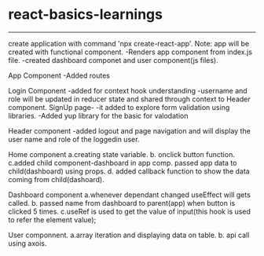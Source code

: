 # react-basics-learnings

------------------------------------------------------

create application with command 'npx create-react-app'.
Note: app will be created with functional component.
-Renders app component from index.js file.
-created dashboard componet and user component(js files).

App Component
-Added routes

Login Component
-added for context hook understanding
-username and role will be updated in reducer state and shared through context to Header component.
 SignUp page-
 -it added to explore form validation using libraries.
 -Added yup library for the basic for valodation


Header component
-added logout and page navigation and will display the user name and role of the loggedin user.

Home component
a.creating state variable.
b. onclick button function.
c.added child component-dashboard in app comp. passed app data to child(dashboard) using props.
d. added callback function to show the data coming from child(dashoard).

Dashboard component
a.whenever dependant changed useEffect will gets called.
b. passed name from dashboard to parent(app) when button is clicked 5 times.
c.useRef is used to get the value of input(this hook is used to refer the element value);

 User componnent.
   a.array iteration and displaying data on table.
   b. api call using axois.
   
